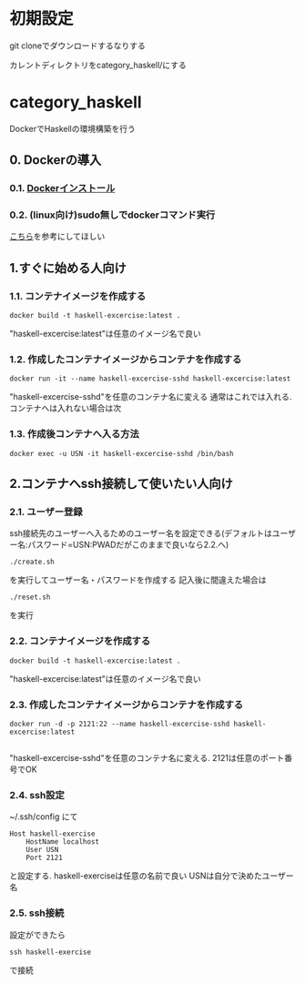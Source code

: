 # 初期設定
git cloneでダウンロードするなりする

カレントディレクトリをcategory_haskell/にする

# category_haskell

DockerでHaskellの環境構築を行う

## 0. Dockerの導入
### 0.1. [Dockerインストール](https://and-engineer.com/articles/Yb2imhEAACMAhjUx#heading3-18)

### 0.2. (linux向け)sudo無しでdockerコマンド実行
[こちら](https://qiita.com/katoyu_try1/items/1bdaaad9f64af86bbfb7)を参考にしてほしい

## 1.すぐに始める人向け
### 1.1. コンテナイメージを作成する

```
docker build -t haskell-excercise:latest .
```
"haskell-excercise:latest"は任意のイメージ名で良い

### 1.2. 作成したコンテナイメージからコンテナを作成する

```
docker run -it --name haskell-excercise-sshd haskell-excercise:latest 
```
"haskell-excercise-sshd"を任意のコンテナ名に変える
通常はこれでは入れる. コンテナへは入れない場合は次

### 1.3. 作成後コンテナへ入る方法

```
docker exec -u USN -it haskell-excercise-sshd /bin/bash
```


## 2.コンテナへssh接続して使いたい人向け

### 2.1. ユーザー登録
ssh接続先のユーザーへ入るためのユーザー名を設定できる(デフォルトはユーザー名:パスワード=USN:PWADだがこのままで良いなら2.2.へ)
```
./create.sh
```
を実行してユーザー名・パスワードを作成する
記入後に間違えた場合は
```
./reset.sh
```
を実行

### 2.2. コンテナイメージを作成する

```
docker build -t haskell-excercise:latest .
```
"haskell-excercise:latest"は任意のイメージ名で良い

### 2.3.  作成したコンテナイメージからコンテナを作成する

```
docker run -d -p 2121:22 --name haskell-excercise-sshd haskell-excercise:latest 
 
```
"haskell-excercise-sshd"を任意のコンテナ名に変える.
2121は任意のポート番号でOK


### 2.4. ssh設定
~/.ssh/config にて

```
Host haskell-exercise
	HostName localhost
	User USN
	Port 2121
```
と設定する.
haskell-exerciseは任意の名前で良い
USNは自分で決めたユーザー名

### 2.5. ssh接続
設定ができたら

```
ssh haskell-exercise
```
で接続
